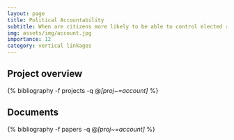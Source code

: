 ```yaml
---
layout: page
title: Political Accountability
subtitle: When are citizens more likely to be able to control elected representatives?
img: assets/img/account.jpg
importance: 12
category: vertical linkages
---
```


## Project overview

<div class="publications">

  {% bibliography -f projects -q @*[proj~=account]* %}

</div>

## Documents

<div class="publications">

  {% bibliography -f papers -q @*[proj~=account]* %}

</div>



